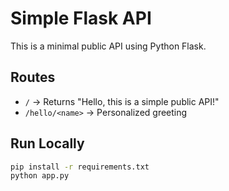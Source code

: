 # Simple Flask API

This is a minimal public API using Python Flask.

## Routes

- `/` → Returns "Hello, this is a simple public API!"
- `/hello/<name>` → Personalized greeting

## Run Locally

```bash
pip install -r requirements.txt
python app.py
